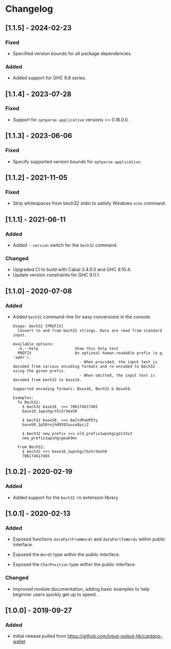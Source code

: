 # Changelog

<!-- This ChangeLog follows a format specified by: https://keepachangelog.com/en/1.0.0/ -->

## [1.1.5] - 2024-02-23

### Fixed

- Specified version bounds for all package dependencies.

### Added

- Added support for GHC 9.8 series.

## [1.1.4] - 2023-07-28

### Fixed

- Support for `optparse-applicative` versions >= 0.18.0.0.

## [1.1.3] - 2023-06-06

### Fixed

- Specify supported version bounds for `optparse-applicative`.

## [1.1.2] - 2021-11-05

### Fixed

- Strip whitespaces from bech32 stdin to satisfy Windows `echo` command.

## [1.1.1] - 2021-06-11

### Added

- Added `--version` switch for the `bech32` command.

### Changed

- Upgraded CI to build with Cabal 3.4.0.0 and GHC 8.10.4.
- Update version constraints for GHC 9.0.1.

## [1.1.0] - 2020-07-08

### Added

- Added `bech32` command-line for easy conversions in the console.

  ```console
  Usage: bech32 [PREFIX]
    Convert to and from bech32 strings. Data are read from standard input.

  Available options:
    -h,--help                Show this help text
    PREFIX                   An optional human-readable prefix (e.g. 'addr').
                               - When provided, the input text is decoded from various encoding formats and re-encoded to bech32 using the given prefix.
                               - When omitted, the input text is decoded from bech32 to base16.

  Supported encoding formats: Base16, Bech32 & Base58.

  Examples:
    To Bech32:
      $ bech32 base16_ <<< 706174617465
      base16_1wpshgct5v5r5mxh0

      $ bech32 base58_ <<< Ae2tdPwUPEYy
      base58_1p58rejhd9592uusa8pzj2

      $ bech32 new_prefix <<< old_prefix1wpshgcg2s33x3
      new_prefix1wpshgcgeak9mv

    From Bech32:
      $ bech32 <<< base16_1wpshgct5v5r5mxh0
      706174617465
  ```

## [1.0.2] - 2020-02-19

### Added

- Added support for the `bech32-th` extension library.

## [1.0.1] - 2020-02-13

### Added

- Exposed functions `dataPartFromWords` and `dataPartToWords` within public
  interface.

- Exposed the `Word5` type within the public interface.

- Exposed the `CharPosition` type within the public interface.

### Changed

- Improved module documentation, adding basic examples to help beginner users
  quickly get up to speed.

## [1.0.0] - 2019-09-27

### Added

- Initial release pulled from https://github.com/input-output-hk/cardano-wallet
